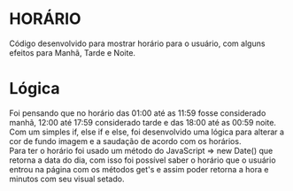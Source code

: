 # HORÁRIO

Código desenvolvido para mostrar horário para o usuário, com alguns efeitos para Manhã, Tarde e Noite.

# Lógica

Foi pensando que no horário das 01:00 até as 11:59 fosse considerado manhã, 12:00 até 17:59 considerado tarde e das 18:00 até as 00:59 noite.<br />
Com um simples if, else if e else, foi desenvolvido uma lógica para alterar a cor de fundo imagem e a saudação de acordo com os horários.<br />
Para ter o horário foi usado um método do JavaScript => new Date() que retorna a data do dia, com isso foi possível saber o horário que o usuário entrou na página com os métodos get's e assim poder retorna a hora e minutos com seu visual setado.<br />
